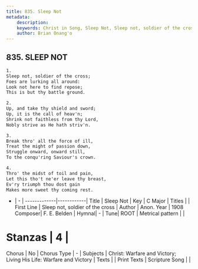 ```yaml
---
title: 835. Sleep Not
metadata:
    description: 
    keywords: Christ in Song, Sleep Not, Sleep not, soldier of the cross, 
    author: Brian Onang'o
---
```



## 835. SLEEP NOT

```txt
1.
Sleep not, soldier of the cross;
Foes are lurking all around:
Look not here to find repose;
This is but thy battle ground.

2.
Up, and take thy shield and sword;
Up, it is the call of heav'n;
Shrink not faithless from thy Lord,
Nobly strive as He hath striv'n.

3.
Break thro' all the force of ill,
Treat the might of passion down,
Struggle onward, onward still,
To the conqu'ring Saviour's crown.

4.
Thro' the midst of toil and pain,
Let this tho't ne'er leave thy breast,
Ev'ry triumph thou dost gain
Makes more sweet thy coming rest.
```

- |   -  |
-------------|------------|
Title | Sleep Not |
Key | C Major |
Titles |  |
First Line | Sleep not, soldier of the cross |
Author | Anon.
Year | 1908
Composer| F. E. Belden |
Hymnal|  - |
Tune| ROOT |
Metrical pattern | |
# Stanzas | 4 |
Chorus | No |
Chorus Type | - |
Subjects | Christ: Warfare and Victory; Living His Life: Warfare and Victory |
Texts |  |
Print Texts | 
Scripture Song |  |
  
